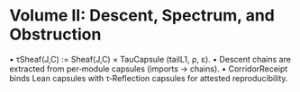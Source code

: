 # Volume II: Descent, Spectrum, and Obstruction


• τSheaf(J,C) := Sheaf(J,C) × TauCapsule  (tailL1, ρ, ε).
• Descent chains are extracted from per‑module capsules (imports → chains).
• CorridorReceipt binds Lean capsules with τ‑Reflection capsules for attested reproducibility.
